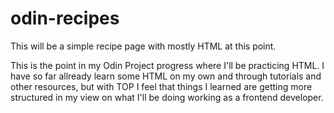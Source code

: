 # odin-recipes

This will be a simple recipe page with mostly HTML at this point.

This is the point in my Odin Project progress where I'll be practicing HTML.
I have so far allready learn some HTML on my own and through tutorials and other resources, but with TOP I feel that things I learned are getting more structured in my view on what I'll be doing working as a frontend developer.

